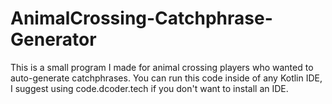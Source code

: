 # AnimalCrossing-Catchphrase-Generator
This is a small program I made for animal crossing players who wanted to auto-generate catchphrases.
You can run this code inside of any Kotlin IDE, I suggest using code.dcoder.tech if you don't want to install an IDE.

